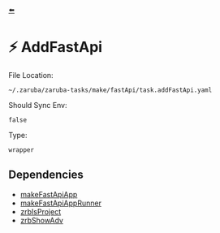 [⬅️](../README.md)

# ⚡ AddFastApi

File Location:

    ~/.zaruba/zaruba-tasks/make/fastApi/task.addFastApi.yaml

Should Sync Env:

    false

Type:

    wrapper


## Dependencies

* [makeFastApiApp](makeFastApiApp.md)
* [makeFastApiAppRunner](makeFastApiAppRunner.md)
* [zrbIsProject](zrbIsProject.md)
* [zrbShowAdv](zrbShowAdv.md)